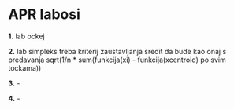 # **APR labosi**  

**1.** lab ockej  

**2.** lab simpleks treba kriterij zaustavljanja sredit da bude kao onaj s predavanja sqrt(1/n * sum(funkcija(xi) - funkcija(xcentroid) po svim tockama))  

**3.** -  

**4.** -  

